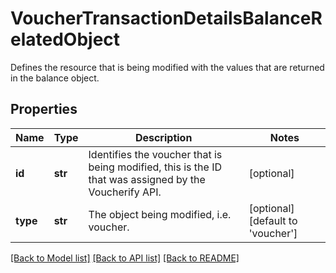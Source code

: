 # VoucherTransactionDetailsBalanceRelatedObject

Defines the resource that is being modified with the values that are returned in the balance object.

## Properties

Name | Type | Description | Notes
------------ | ------------- | ------------- | -------------
**id** | **str** | Identifies the voucher that is being modified, this is the ID that was assigned by the Voucherify API. | [optional] 
**type** | **str** | The object being modified, i.e. voucher. | [optional] [default to 'voucher']

[[Back to Model list]](../README.md#documentation-for-models) [[Back to API list]](../README.md#documentation-for-api-endpoints) [[Back to README]](../README.md)


